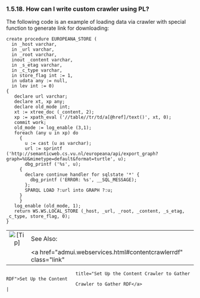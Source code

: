 <div>

<div>

<div>

<div>

### 1.5.18. How can I write custom crawler using PL?

</div>

</div>

</div>

The following code is an example of loading data via crawler with
special function to generate link for downloading:

``` programlisting
create procedure EUROPEANA_STORE (
  in _host varchar,
  in _url varchar,
  in _root varchar,
  inout _content varchar,
  in _s_etag varchar,
  in _c_type varchar,
  in store_flag int := 1,
  in udata any := null,
  in lev int := 0)
{
   declare url varchar;
   declare xt, xp any;
   declare old_mode int;
   xt := xtree_doc (_content, 2);
   xp := xpath_eval ('//table//tr/td/a[@href]/text()', xt, 0);
   commit work;
   old_mode := log_enable (3,1);
   foreach (any u in xp) do
     {
       u := cast (u as varchar);
       url := sprintf ('http://semanticweb.cs.vu.nl/europeana/api/export_graph?graph=%U&mimetype=default&format=turtle', u);
       dbg_printf ('%s', u);
     {
       declare continue handler for sqlstate '*' {
         dbg_printf ('ERROR: %s', __SQL_MESSAGE);
       };
       SPARQL LOAD ?:url into GRAPH ?:u;
     }
     }
   log_enable (old_mode, 1);
   return WS.WS.LOCAL_STORE (_host, _url, _root, _content, _s_etag, _c_type, store_flag, 0);
}
```

<div>

|                            |                                                                     |
|:--------------------------:|:--------------------------------------------------------------------|
| ![\[Tip\]](images/tip.png) | See Also:                                                           |
|                            | <a href="admui.webservices.html#contentcrawlerrdf" class="link"     
                              title="Set Up the Content Crawler to Gather RDF">Set Up the Content  
                              Crawler to Gather RDF</a>                                            |

</div>

</div>
